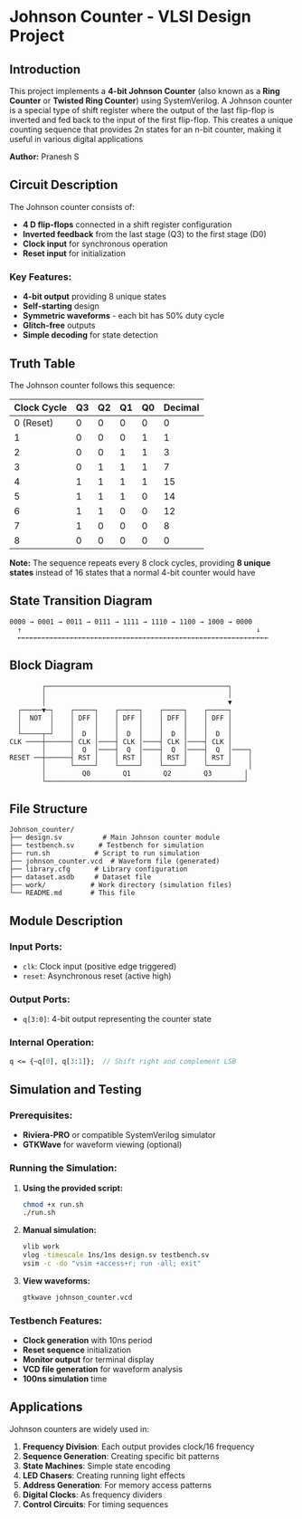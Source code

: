 # Johnson Counter - VLSI Design Project

## Introduction

This project implements a **4-bit Johnson Counter** (also known as a **Ring Counter** or **Twisted Ring Counter**) using SystemVerilog. A Johnson counter is a special type of shift register where the output of the last flip-flop is inverted and fed back to the input of the first flip-flop. This creates a unique counting sequence that provides 2n states for an n-bit counter, making it useful in various digital applications

**Author:** Pranesh S

## Circuit Description

The Johnson counter consists of:
- **4 D flip-flops** connected in a shift register configuration
- **Inverted feedback** from the last stage (Q3) to the first stage (D0)
- **Clock input** for synchronous operation
- **Reset input** for initialization

### Key Features:
- **4-bit output** providing 8 unique states
- **Self-starting** design
- **Symmetric waveforms** - each bit has 50% duty cycle
- **Glitch-free** outputs
- **Simple decoding** for state detection

## Truth Table

The Johnson counter follows this sequence:

| Clock Cycle | Q3 | Q2 | Q1 | Q0 | Decimal |
|-------------|----|----|----|----|---------|
| 0 (Reset)   | 0  | 0  | 0  | 0  | 0       |
| 1           | 0  | 0  | 0  | 1  | 1       |
| 2           | 0  | 0  | 1  | 1  | 3       |
| 3           | 0  | 1  | 1  | 1  | 7       |
| 4           | 1  | 1  | 1  | 1  | 15      |
| 5           | 1  | 1  | 1  | 0  | 14      |
| 6           | 1  | 1  | 0  | 0  | 12      |
| 7           | 1  | 0  | 0  | 0  | 8       |
| 8           | 0  | 0  | 0  | 0  | 0       |

**Note:** The sequence repeats every 8 clock cycles, providing **8 unique states** instead of 16 states that a normal 4-bit counter would have

## State Transition Diagram

```
0000 → 0001 → 0011 → 0111 → 1111 → 1110 → 1100 → 1000 → 0000
  ↑                                                          ↓
  ←←←←←←←←←←←←←←←←←←←←←←←←←←←←←←←←←←←←←←←←←←←←←←←←←←←←←←←←←←←←←←
```

## Block Diagram

```
        ┌─────────────────────────────────────────────┐
        │                                             │
        │                                             ▼
  ┌─────▼─┐    ┌─────┐    ┌─────┐    ┌─────┐    ┌─────┐
  │  NOT  │    │ DFF │    │ DFF │    │ DFF │    │ DFF │
  │       │    │     │    │     │    │     │    │     │
  └─────┬─┘    │  D  │    │  D  │    │  D  │    │  D  │
CLK ────┼──────┤ CLK │────┤ CLK │────┤ CLK │────┤ CLK │
        │      │  Q  │────┤  Q  │────┤  Q  │────┤  Q  │────┐
RESET ──┼──────┤ RST │    │ RST │    │ RST │    │ RST │    │
        │      └─────┘    └─────┘    └─────┘    └─────┘    │
        │         Q0        Q1        Q2        Q3        │
        └─────────────────────────────────────────────────┘
```

## File Structure

```
Johnson_counter/
├── design.sv          # Main Johnson counter module
├── testbench.sv      # Testbench for simulation
├── run.sh           # Script to run simulation
├── johnson_counter.vcd  # Waveform file (generated)
├── library.cfg      # Library configuration
├── dataset.asdb     # Dataset file
├── work/           # Work directory (simulation files)
└── README.md       # This file
```

## Module Description

### Input Ports:
- `clk`: Clock input (positive edge triggered)
- `reset`: Asynchronous reset (active high)

### Output Ports:
- `q[3:0]`: 4-bit output representing the counter state

### Internal Operation:
```systemverilog
q <= {~q[0], q[3:1]};  // Shift right and complement LSB
```

## Simulation and Testing

### Prerequisites:
- **Riviera-PRO** or compatible SystemVerilog simulator
- **GTKWave** for waveform viewing (optional)

### Running the Simulation:

1. **Using the provided script:**
   ```bash
   chmod +x run.sh
   ./run.sh
   ```

2. **Manual simulation:**
   ```bash
   vlib work
   vlog -timescale 1ns/1ns design.sv testbench.sv
   vsim -c -do "vsim +access+r; run -all; exit"
   ```

3. **View waveforms:**
   ```bash
   gtkwave johnson_counter.vcd
   ```

### Testbench Features:
- **Clock generation** with 10ns period
- **Reset sequence** initialization
- **Monitor output** for terminal display
- **VCD file generation** for waveform analysis
- **100ns simulation** time

## Applications

Johnson counters are widely used in:

1. **Frequency Division**: Each output provides clock/16 frequency
2. **Sequence Generation**: Creating specific bit patterns
3. **State Machines**: Simple state encoding
4. **LED Chasers**: Creating running light effects
5. **Address Generation**: For memory access patterns
6. **Digital Clocks**: As frequency dividers
7. **Control Circuits**: For timing sequences

